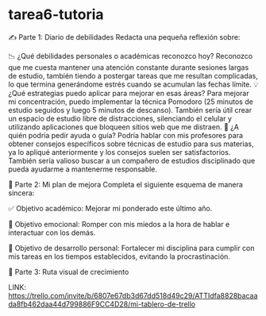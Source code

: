 # tarea6-tutoria

✍️ Parte 1: Diario de debilidades
Redacta una pequeña reflexión sobre:

📉 ¿Qué debilidades personales o académicas reconozco hoy?
Reconozco que me cuesta mantener una atención constante durante sesiones largas de estudio, también tiendo a postergar tareas que me resultan complicadas, lo que termina generándome estrés cuando se acumulan las fechas límite.
💡 ¿Qué estrategias puedo aplicar para mejorar en esas áreas?
Para mejorar mi concentración, puedo implementar la técnica Pomodoro (25 minutos de estudio seguidos y luego 5 minutos de descanso). También sería útil crear un espacio de estudio libre de distracciones, silenciando el celular y utilizando aplicaciones que bloqueen sitios web que me distraen. 
🤔 ¿A quién podría pedir ayuda o guía?
Podría hablar con mis profesores para obtener consejos específicos sobre técnicas de estudio para sus materias, ya lo apliqué anteriormente y los consejos suelen ser satisfactorios. También sería valioso buscar a un compañero de estudios disciplinado que pueda ayudarme a mantenerme responsable. 

🚀 Parte 2: Mi plan de mejora
Completa el siguiente esquema de manera sincera:

✅ Objetivo académico:
Mejorar mi ponderado este último año.

💖 Objetivo emocional:
Romper con mis miedos a la hora de hablar e interactuar con los demás.

🌱 Objetivo de desarrollo personal:
Fortalecer mi disciplina para cumplir con mis tareas en los tiempos establecidos, evitando la procrastinación.

🧭 Parte 3: Ruta visual de crecimiento

LINK: https://trello.com/invite/b/6807e67db3d67dd518d49c29/ATTIdfa8828bacaada8fb462daa44d799886F9CC4D28/mi-tablero-de-trello


